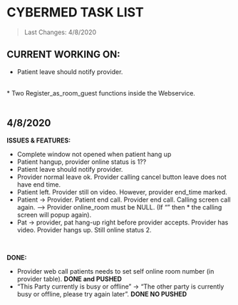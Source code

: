 # CYBERMED TASK LIST
>Last Changes: 4/8/2020 </br>

## CURRENT WORKING ON:</br> 
* Patient leave should notify provider.  </br>
</br> 
*  Two Register_as_room_guest functions inside the Webservice.  </br>
</br>

## 4/8/2020
**ISSUES & FEATURES:** </br> 
* Complete window not opened when patient hang up  </br>
* Patient hangup, provider online status is 1??   </br>
* Patient leave should notify provider.  </br>
* Provider normal leave ok. Provider calling cancel button leave does not have end time.  </br>
* Patient left. Provider still on video. However, provider end_time marked.  </br>
* Patient -> Provider. Patient end call. Provider end call. Calling screen call again. --> Provider online_room must be NULL. (If “” then * the calling screen will popup again).  </br>
* Pat -> provider, pat hang-up right before provider accepts. Provider has video. Provider hangs up. Still online status 2.  </br>
</br>

**DONE:** </br> 
* Provider web call patients needs to set self online room number (in provider table). **DONE and PUSHED**</br>
* “This Party currently is busy or offline” -> “The other party is currently busy or offline, please try again later”.  **DONE NO PUSHED**</br>
</br>



